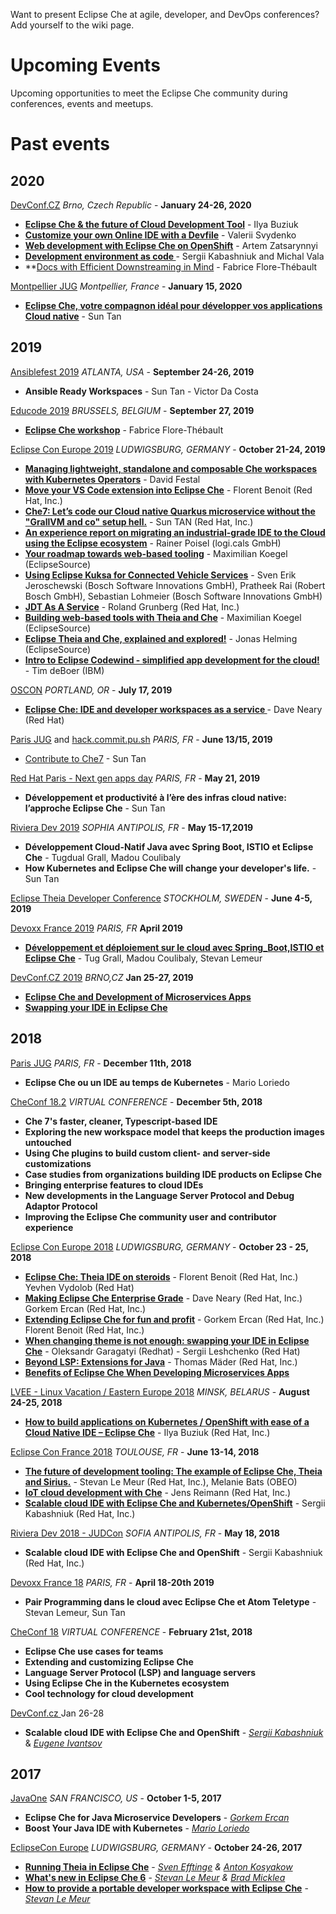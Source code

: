 Want to present Eclipse Che at agile, developer, and DevOps conferences? Add yourself to the wiki page.

# Upcoming Events

Upcoming opportunities to meet the Eclipse Che community during conferences, events and meetups.

# Past events

## 2020

[DevConf.CZ](https://www.devconf.info/cz/) _Brno, Czech Republic_ - **January 24-26, 2020**
- **[Eclipse Che & the future of Cloud Development Tool](https://devconfcz2020a.sched.com/event/YOxx/eclipse-che-the-future-of-cloud-development-tool)** - Ilya Buziuk
- **[Customize your own Online IDE with a Devfile](https://devconfcz2020a.sched.com/event/YOxu/customize-your-own-online-ide-with-a-devfile)** - Valerii Svydenko
- **[Web development with Eclipse Che on OpenShift](https://devconfcz2020a.sched.com/event/YOwk/web-development-with-eclipse-che-on-openshift)** - Artem Zatsarynnyi
- **[Development environment as code
](https://devconfcz2020a.sched.com/event/YOqD/development-environment-as-code)** - Sergii Kabashniuk and Michal Vala
- **[Docs with Efficient Downstreaming in Mind](https://themr0c.github.io/2020-01-efficient-downstreaming/) - Fabrice Flore-Thébault

[Montpellier JUG](https://www.jug-montpellier.org) _Montpellier, France_ - **January 15, 2020**
- **[Eclipse Che, votre compagnon idéal pour développer vos applications Cloud native](https://www.jug-montpellier.org/events/76)** - Sun Tan

## 2019
[Ansiblefest 2019](https://www.ansible.com/ansiblefest) _ATLANTA, USA_ - **September 24-26, 2019**
- **Ansible Ready Workspaces** - Sun Tan - Victor Da Costa

[Educode 2019](https://www.educode.be) _BRUSSELS, BELGIUM_ - **September 27, 2019**
- **[Eclipse Che workshop](https://www.educode.be/ateliers/eclipse-che-pour-simplifier-les-besoins-dinstallation-lors-des-formations/)** - Fabrice Flore-Thébault

[Eclipse Con Europe 2019](https://www.eclipsecon.org/europe2019) _LUDWIGSBURG, GERMANY_ - **October 21-24, 2019**
- **[Managing lightweight, standalone and composable Che workspaces with Kubernetes Operators](https://www.eclipsecon.org/europe2019/sessions/managing-lightweight-standalone-and-composable-che-workspaces-kubernetes)** - David Festal
- **[Move your VS Code extension into Eclipse Che](https://www.eclipsecon.org/europe2019/sessions/move-your-vs-code-extension-eclipse-che)** - Florent Benoit (Red Hat, Inc.) 
- **[Che7: Let’s code our Cloud native Quarkus microservice without the "GrallVM and co" setup hell.](https://www.eclipsecon.org/europe2019/sessions/che7-let%E2%80%99s-code-our-cloud-native-quarkus-microservice-without-grallvm-and-co)** - Sun TAN (Red Hat, Inc.)
- **[An experience report on migrating an industrial-grade IDE to the Cloud using the Eclipse ecosystem](https://www.eclipsecon.org/europe2019/sessions/experience-report-migrating-industrial-grade-ide-cloud-using-eclipse-ecosystem)** - Rainer Poisel (logi.cals GmbH)
- **[Your roadmap towards web-based tooling](https://www.eclipsecon.org/europe2019/sessions/your-roadmap-towards-web-based-tooling)** - Maximilian Koegel (EclipseSource)
- **[Using Eclipse Kuksa for Connected Vehicle Services](https://www.eclipsecon.org/europe2019/sessions/using-eclipse-kuksa-connected-vehicle-services)** - Sven Erik Jeroschewski (Bosch Software Innovations GmbH), Pratheek Rai (Robert Bosch GmbH), Sebastian Lohmeier (Bosch Software Innovations GmbH)
- **[JDT As A Service](https://www.eclipsecon.org/europe2019/sessions/jdt-service)** - Roland Grunberg (Red Hat, Inc.)
- **[Building web-based tools with Theia and Che](https://www.eclipsecon.org/europe2019/sessions/building-web-based-tools-theia-and-che)** - Maximilian Koegel (EclipseSource)
- **[Eclipse Theia and Che, explained and explored!](https://www.eclipsecon.org/europe2019/sessions/eclipse-theia-and-che-explained-and-explored)** - Jonas Helming (EclipseSource)
- **[Intro to Eclipse Codewind - simplified app development for the cloud!](https://www.eclipsecon.org/europe2019/sessions/intro-eclipse-codewind-simplified-app-development-cloud)** - Tim deBoer (IBM)


[OSCON](https://conferences.oreilly.com/) _PORTLAND, OR_ - **July 17, 2019**
- **[Eclipse Che: IDE and developer workspaces as a service ](https://conferences.oreilly.com/oscon/oscon-or/public/schedule/detail/79220)** - Dave Neary (Red Hat)
 
[Paris JUG](https://www.parisjug.org) and [hack.commit.pu.sh](https://hack-commit-pu.sh/) _PARIS, FR_ - **June 13/15, 2019**
- [Contribute to Che7](https://www.parisjug.org/xwiki/wiki/oldversion/view/Meeting/20190613) - Sun Tan

[Red Hat Paris - Next gen apps day](https://www.redhat.com/fr/events/next-gen-apps-day-france-2019)  _PARIS, FR_ - **May 21, 2019**
- **Développement et productivité à l’ère des infras cloud native: l’approche Eclipse Che** - Sun Tan 

[Riviera Dev 2019](https://rivieradev.fr/) _SOPHIA ANTIPOLIS, FR_ - **May 15-17,2019**
   - **Développement Cloud-Natif Java avec Spring Boot, ISTIO et Eclipse Che** - Tugdual Grall, Madou Coulibaly
   - **How Kubernetes and Eclipse Che will change your developer's life.** - Sun Tan

[Eclipse Theia Developer Conference](https://theiadevcon.org/) _STOCKHOLM, SWEDEN_ - **June 4-5, 2019** 

[Devoxx France 2019](https://www.devoxx.fr/agenda?year=2019) _PARIS, FR_ **April 2019**
* **[Développement et déploiement sur le cloud avec Spring_Boot,ISTIO et Eclipse Che](https://cfp.devoxx.fr/2019/talk/CKZ-2407/Developpement_et_deploiement_sur_le_cloud_avec_Spring_Boot,_ISTIO_et_Eclipse_Che)** - Tug Grall, Madou Coulibaly, Stevan Lemeur

[DevConf.CZ 2019](https://devconfcz2019.sched.com) _BRNO,CZ_ **Jan 25-27, 2019**
* **[Eclipse Che and Development of Microservices Apps](https://devconfcz2019.sched.com/event/Jcgd/eclipse-che-and-development-of-microservices-apps)** 
* **[Swapping your IDE in Eclipse Che](https://devconfcz2019.sched.com/event/Jcic/swapping-your-ide-in-eclipse-che)**

## 2018
[Paris JUG](https://www.parisjug.org/xwiki/wiki/oldversion/view/Meeting/20181211) _PARIS, FR_ - **December 11th, 2018**
* **Eclipse Che ou un IDE au temps de Kubernetes** - Mario Loriedo

[CheConf 18.2](https://www.eclipse.org/che/checonf18.2/) _VIRTUAL CONFERENCE_ -  **December 5th, 2018**
* **Che 7's faster, cleaner, Typescript-based IDE**
* **Exploring the new workspace model that keeps the production images untouched**
* **Using Che plugins to build custom client- and server-side customizations**
* **Case studies from organizations building IDE products on Eclipse Che**
* **Bringing enterprise features to cloud IDEs**
* **New developments in the Language Server Protocol and Debug Adaptor Protocol**
* **Improving the Eclipse Che community user and contributor experience**

[Eclipse Con Europe 2018](https://www.eclipsecon.org/europe2018) _LUDWIGSBURG, GERMANY_ - **October 23 - 25, 2018**
* **[Eclipse Che: Theia IDE on steroids](https://www.eclipsecon.org/europe2018/sessions/eclipse-che-theia-ide-steroids)** - Florent Benoit (Red Hat, Inc.) Yevhen Vydolob (Red Hat)
* **[Making Eclipse Che Enterprise Grade](https://www.eclipsecon.org/europe2018/sessions/making-eclipse-che-enterprise-grade-sponsored-eclipse-che)** - Dave Neary (Red Hat, Inc.) Gorkem Ercan (Red Hat, Inc.)
* **[Extending Eclipse Che for fun and profit](https://www.eclipsecon.org/europe2018/sessions/extending-eclipse-che-fun-and-profit)** - Gorkem Ercan (Red Hat, Inc.) Florent Benoit (Red Hat, Inc.)
* **[When changing theme is not enough: swapping your IDE in Eclipse Che](https://www.eclipsecon.org/europe2018/sessions/when-changing-theme-not-enough-swapping-your-ide-eclipse-che)** - Oleksandr Garagatyi (Redhat) - Sergii Leshchenko (Red Hat)
* **[Beyond LSP: Extensions for Java](https://www.eclipsecon.org/europe2018/sessions/beyond-lsp-extensions-java)** - Thomas Mäder (Red Hat, Inc.)
* **[Benefits of Eclipse Che When Developing Microservices Apps](https://www.eclipsecon.org/europe2018/sessions/benefits-eclipse-che-when-developing-microservices-apps)**

[LVEE - Linux Vacation / Eastern Europe 2018](https://lvee.org/ru/reports/materials_lvee_2018) _MINSK, BELARUS_ - **August 24-25, 2018**
* **[How to build applications on Kubernetes / OpenShift with ease of a Cloud Native IDE – Eclipse Che](https://youtu.be/zH-HdWW343w)** - Ilya Buziuk (Red Hat, Inc.)

[Eclipse Con France 2018](https://www.eclipsecon.org/france2018/) _TOULOUSE, FR_ - **June 13-14, 2018**
* **[The future of development tooling: The example of Eclipse Che, Theia and Sirius.](https://www.eclipsecon.org/france2018/session/future-development-tooling-example-eclipse-che-theia-and-sirius)** - Stevan Le Meur (Red Hat, Inc.), Melanie Bats (OBEO)
* **[IoT cloud development with Che](https://www.eclipsecon.org/france2018/session/iot-cloud-development-che)** - Jens Reimann (Red Hat, Inc.)
* **[Scalable cloud IDE with Eclipse Che and Kubernetes/OpenShift](https://www.eclipsecon.org/france2018/session/scalable-cloud-ide-eclipse-che-and-kubernetesopenshift)** - Sergii Kabashniuk (Red Hat, Inc.)

[Riviera Dev 2018 - JUDCon](https://2018.rivieradev.fr/session/366) _SOFIA ANTIPOLIS, FR_ - **May 18, 2018**
* **Scalable cloud IDE with Eclipse Che and OpenShift** - Sergii Kabashniuk (Red Hat, Inc.)

[Devoxx France 18](https://cfp.devoxx.fr/2018/talk/TCG-9626/Pair_Programming_dans_le_cloud_avec_Eclipse_Che_et_Atom_Teletype_%EF%BF%BC.html) _PARIS, FR_ - **April 18-20th 2019**
* **Pair Programming dans le cloud avec Eclipse Che et Atom Teletype** - Stevan Lemeur, Sun Tan

[CheConf 18](https://www.eclipse.org/che/checonf18/) _VIRTUAL CONFERENCE_ - **February 21st, 2018**
* **Eclipse Che use cases for teams**
* **Extending and customizing Eclipse Che**
* **Language Server Protocol (LSP) and language servers**
* **Using Eclipse Che in the Kubernetes ecosystem**
* **Cool technology for cloud development**

[DevConf.cz ](https://devconf.cz/)  Jan 26-28
* **Scalable cloud IDE with Eclipse Che and OpenShift** - _[Sergii Kabashniuk](https://github.com/skabashnyuk)_ 
& _[Eugene Ivantsov ](https://github.com/eivantsov)_  

## 2017

[JavaOne](https://www.oracle.com/javaone/index.html) 
_SAN FRANCISCO, US_ - **October 1-5, 2017**
* **Eclipse Che for Java Microservice Developers** - _[Gorkem Ercan](https://github.com/gorkem)_
* **Boost Your Java IDE with Kubernetes** - _[Mario Loriedo](https://github.com/l0rd)_


[EclipseCon Europe](https://www.eclipsecon.org/europe2017/) 
_LUDWIGSBURG, GERMANY_ - **October 24-26, 2017**
* **[Running Theia in Eclipse Che](https://www.eclipsecon.org/europe2017/session/running-theia-eclipse-che)** - _[Sven Efftinge](https://github.com/svenefftinge) & [Anton Kosyakow](https://github.com/akosyakov)_
* **[What's new in Eclipse Che 6](https://www.eclipsecon.org/europe2017/session/whats-new-eclipse-che-6)** - _[Stevan Le Meur](https://github.com/slemeur) & [Brad Micklea](https://github.com/bmicklea)_
* **[How to provide a portable developer workspace with Eclipse Che](https://www.eclipsecon.org/europe2017/session/how-provide-portable-developer-workspace-eclipse-che)** - _[Stevan Le Meur](https://github.com/slemeur)_

